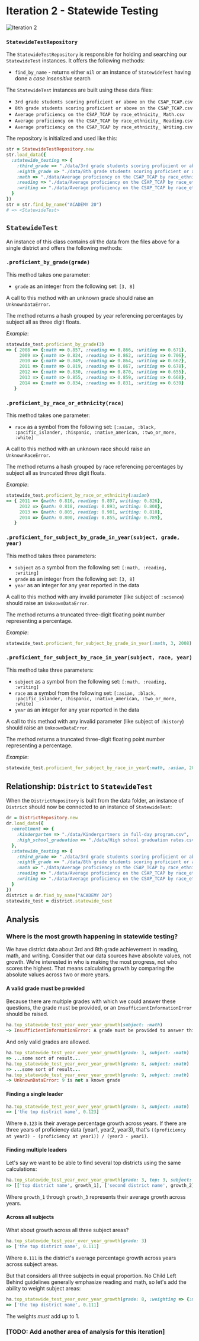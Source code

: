 # Iteration 2 - Statewide Testing

![Iteration 2](http://imgur.com/Rhpl1is.png)

### `StatewideTestRepository`

The `StatewideTestRepository` is responsible for holding and searching our `StatewideTest`
instances. It offers the following methods:

* `find_by_name` - returns either `nil` or an instance of `StatewideTest` having done a *case insensitive* search

The `StatewideTest` instances are built using these data files:

* `3rd grade students scoring proficient or above on the CSAP_TCAP.csv`
* `8th grade students scoring proficient or above on the CSAP_TCAP.csv`
* `Average proficiency on the CSAP_TCAP by race_ethnicity_ Math.csv`
* `Average proficiency on the CSAP_TCAP by race_ethnicity_ Reading.csv`
* `Average proficiency on the CSAP_TCAP by race_ethnicity_ Writing.csv`

The repository is initialized and used like this:

```ruby
str = StatewideTestRepository.new
str.load_data({
  :statewide_testing => {
    :third_grade => "./data/3rd grade students scoring proficient or above on the CSAP_TCAP.csv",
    :eighth_grade => "./data/8th grade students scoring proficient or above on the CSAP_TCAP.csv",
    :math => "./data/Average proficiency on the CSAP_TCAP by race_ethnicity_ Math.csv",
    :reading => "./data/Average proficiency on the CSAP_TCAP by race_ethnicity_ Reading.csv",
    :writing => "./data/Average proficiency on the CSAP_TCAP by race_ethnicity_ Writing.csv"
  }
})
str = str.find_by_name("ACADEMY 20")
# => <StatewideTest>
```

## `StatewideTest`

An instance of this class contains *all* the data from the files above for a single district and offers the following methods:

### `.proficient_by_grade(grade)`

This method takes one parameter:

* `grade` as an integer from the following set: `[3, 8]`

A call to this method with an unknown grade should raise an `UnknownDataError`.

The method returns a hash grouped by year referencing percentages by subject all as three digit floats.

*Example*:

```ruby
statewide_test.proficient_by_grade(3)
=> { 2008 => {:math => 0.857, :reading => 0.866, :writing => 0.671},
     2009 => {:math => 0.824, :reading => 0.862, :writing => 0.706},
     2010 => {:math => 0.849, :reading => 0.864, :writing => 0.662},
     2011 => {:math => 0.819, :reading => 0.867, :writing => 0.678},
     2012 => {:math => 0.830, :reading => 0.870, :writing => 0.655},
     2013 => {:math => 0.855, :reading => 0.859, :writing => 0.668},
     2014 => {:math => 0.834, :reading => 0.831, :writing => 0.639}
   }
```

### `.proficient_by_race_or_ethnicity(race)`

This method takes one parameter:

* `race` as a symbol from the following set: `[:asian, :black, :pacific_islander, :hispanic, :native_american, :two_or_more, :white]`

A call to this method with an unknown race should raise an `UnknownRaceError`.

The method returns a hash grouped by race referencing percentages by subject all
as truncated three digit floats.

*Example*:

```ruby
statewide_test.proficient_by_race_or_ethnicity(:asian)
=> { 2011 => {math: 0.816, reading: 0.897, writing: 0.826},
     2012 => {math: 0.818, reading: 0.893, writing: 0.808},
     2013 => {math: 0.805, reading: 0.901, writing: 0.810},
     2014 => {math: 0.800, reading: 0.855, writing: 0.789},
   }
```

### `.proficient_for_subject_by_grade_in_year(subject, grade, year)`

This method takes three parameters:

* `subject` as a symbol from the following set: `[:math, :reading, :writing]`
* `grade` as an integer from the following set: `[3, 8]`
* `year` as an integer for any year reported in the data

A call to this method with any invalid parameter (like subject of `:science`) should raise an `UnknownDataError`.

The method returns a truncated three-digit floating point number representing a percentage.

*Example*:

```ruby
statewide_test.proficient_for_subject_by_grade_in_year(:math, 3, 2008) # => 0.857
```

### `.proficient_for_subject_by_race_in_year(subject, race, year)`

This method take three parameters:

* `subject` as a symbol from the following set: `[:math, :reading, :writing]`
* `race` as a symbol from the following set: `[:asian, :black, :pacific_islander, :hispanic, :native_american, :two_or_more, :white]`
* `year` as an integer for any year reported in the data

A call to this method with any invalid parameter (like subject of `:history`) should raise an `UnknownDataError`.

The method returns a truncated three-digit floating point number representing a percentage.

*Example*:

```ruby
statewide_test.proficient_for_subject_by_race_in_year(:math, :asian, 2012) # => 0.818
```

## Relationship: `District` to `StatewideTest`

When the `DistrictRepository` is built from the data folder, an instance of `District` should now be connected to an instance of `StatewideTest`:

```ruby
dr = DistrictRepository.new
dr.load_data({
  :enrollment => {
    :kindergarten => "./data/Kindergartners in full-day program.csv",
    :high_school_graduation => "./data/High school graduation rates.csv",
  },
  :statewide_testing => {
    :third_grade => "./data/3rd grade students scoring proficient or above on the CSAP_TCAP.csv",
    :eighth_grade => "./data/8th grade students scoring proficient or above on the CSAP_TCAP.csv",
    :math => "./data/Average proficiency on the CSAP_TCAP by race_ethnicity_ Math.csv",
    :reading => "./data/Average proficiency on the CSAP_TCAP by race_ethnicity_ Reading.csv",
    :writing => "./data/Average proficiency on the CSAP_TCAP by race_ethnicity_ Writing.csv"
  }
})
district = dr.find_by_name("ACADEMY 20")
statewide_test = district.statewide_test
```

## Analysis

### Where is the most growth happening in statewide testing?

We have district data about 3rd and 8th grade achievement in reading, math, and writing. Consider that our data sources have absolute values, not growth. We're interested in who is making the most progress, not who scores the highest. That means calculating growth by comparing the absolute values across two or more years.

#### A valid grade must be provided

Because there are multiple grades with which we could answer these questions,
the grade must be provided, or an `InsufficientInformationError` should be raised.

```ruby
ha.top_statewide_test_year_over_year_growth(subject: :math)
~> InsufficientInformationError: A grade must be provided to answer this question
```

And only valid grades are allowed.

```ruby
ha.top_statewide_test_year_over_year_growth(grade: 3, subject: :math)
=> ...some sort of result...
ha.top_statewide_test_year_over_year_growth(grade: 8, subject: :math)
=> ...some sort of result...
ha.top_statewide_test_year_over_year_growth(grade: 9, subject: :math)
~> UnknownDataError: 9 is not a known grade
```

#### Finding a single leader

```ruby
ha.top_statewide_test_year_over_year_growth(grade: 3, subject: :math)
=> ['the top district name', 0.123]
```

Where `0.123` is their average percentage growth across years. If there are three years of proficiency data (year1, year2, year3), that's `((proficiency at year3) - (proficiency at year1)) / (year3 - year1)`.

#### Finding multiple leaders

Let's say we want to be able to find several top districts using the same calculations:

```ruby
ha.top_statewide_test_year_over_year_growth(grade: 3, top: 3, subject: :math)
=> [['top district name', growth_1], ['second district name', growth_2], ['third district name', growth_3]]
```

Where `growth_1` through `growth_3` represents their average growth across years.

#### Across all subjects

What about growth across all three subject areas?

```ruby
ha.top_statewide_test_year_over_year_growth(grade: 3)
=> ['the top district name', 0.111]
```

Where `0.111` is the district's average percentage growth across years across subject areas.

But that considers all three subjects in equal proportion. No Child Left Behind guidelines generally emphasize reading and math, so let's add the ability to weight subject areas:

```ruby
ha.top_statewide_test_year_over_year_growth(grade: 8, :weighting => {:math => 0.5, :reading => 0.5, :writing => 0.0})
=> ['the top district name', 0.111]
```

The weights *must* add up to 1.

### [TODO: Add another area of analysis for this iteration]
